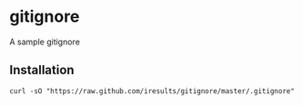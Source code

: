 gitignore
=========

A sample gitignore

Installation
------------

    curl -sO "https://raw.github.com/iresults/gitignore/master/.gitignore"
